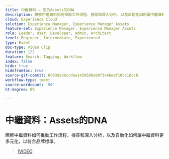 ```yaml
---
title: 中繼資料 — 您的Assets的DNA
description: 瞭解中繼資料如何推動工作流程、搜尋和深入分析，以及自動化如何讓中繼資料更多元化，以符合品牌標準。
cloud: Experience Cloud
solution: Experience Manager, Experience Manager Assets
feature-set: Experience Manager, Experience Manager Assets
role: Leader, User, Developer, Admin, Architect
level: Beginner, Intermediate, Experienced
type: Event
doc-type: Video Clip
duration: 122
feature: Search, Tagging, Workflow
index: false
hide: true
hidefromtoc: true
source-git-commit: 0d93dab6ccdae1420589a00f3a46eef10bc16ec8
workflow-type: tm+mt
source-wordcount: '50'
ht-degree: 0%

---
```



# 中繼資料：Assets的DNA

瞭解中繼資料如何推動工作流程、搜尋和深入分析，以及自動化如何讓中繼資料更多元化，以符合品牌標準。

>[!VIDEO](https://video.tv.adobe.com/v/3461976/?learn=on&enablevpops&captions=chi_hant)
